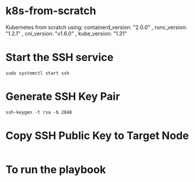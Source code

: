 # k8s-from-scratch
Kubernetes from scratch using:  containerd_version: "2.0.0" , runc_version: "1.2.1" ,  cni_version: "v1.6.0" ,  kube_version: "1.31"



# Start the SSH service
```sudo systemctl enable ssh
sudo systemctl start ssh
```
# Generate SSH Key Pair 
```ssh-keygen -t rsa -b 2048```
# Copy SSH Public Key to Target Node
```ssh-copy-id user@target-node-ip
```
# To run the playbook
```ansible-playbook -i hosts.ini k8s-from-scratch.yml --ask-become-pass
```
